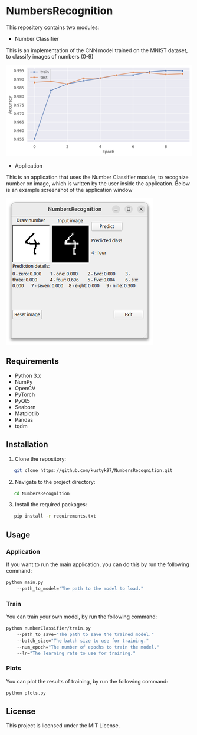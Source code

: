 # NumbersRecognition

This repository contains two modules:
- Number Classifier 

 This is an implementation of the CNN model trained on the MNIST dataset, to classify images of numbers (0-9)

 ![](figures/Acc.png)

- Application 

 This is an application that uses the Number Classifier module, to recognize number on image, which is written by the user inside the application. Below is an example screenshot of the application window 

 ![Example screen from application](figures/AppScreenshot.png)

## Requirements
- Python 3.x
- NumPy
- OpenCV
- PyTorch
- PyQt5
- Seaborn
- Matplotlib
- Pandas
- tqdm


## Installation
1. Clone the repository:
 ```bash
    git clone https://github.com/kustyk97/NumbersRecognition.git
 ```
2. Navigate to the project directory:
 ```bash
    cd NumbersRecognition
 ```
3. Install the required packages:
 ```bash
    pip install -r requirements.txt
 ```


## Usage
### Application
If you want to run the main application, you can do this by run the following command:
```bash
python main.py 
    --path_to_model="The path to the model to load."
```
### Train 
You can train your own model, by run the following command:
```bash
python numberClassifier/train.py 
    --path_to_save="The path to save the trained model."
    --batch_size="The batch size to use for training."
    --num_epoch="The number of epochs to train the model."
    --lr="The learning rate to use for training."
```
### Plots
You can plot the results of training, by run the following command:
```bash
python plots.py 
```
## License
This project is licensed under the MIT License.